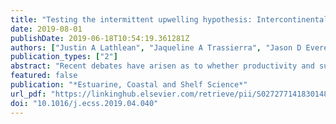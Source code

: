 ```yaml
---
title: "Testing the intermittent upwelling hypothesis: Intercontinental comparisons of barnacle recruitment between South Africa and Australia"
date: 2019-08-01
publishDate: 2019-06-18T10:54:19.361281Z
authors: ["Justin A Lathlean", "Jaqueline A Trassierra", "Jason D Everett", "Christopher D McQuaid"]
publication_types: ["2"]
abstract: "Recent debates have arisen as to whether productivity and subsequent ecological processes increase linearly with increasing intensity of upwelling, orłdots"
featured: false
publication: "*Estuarine, Coastal and Shelf Science*"
url_pdf: "https://linkinghub.elsevier.com/retrieve/pii/S0272771418301483"
doi: "10.1016/j.ecss.2019.04.040"
---
```


